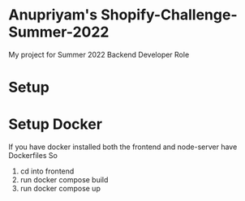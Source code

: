 # Anupriyam's Shopify-Challenge-Summer-2022
My project for Summer 2022 Backend Developer Role

# Setup

# Setup Docker
If you have docker installed both the frontend and node-server have Dockerfiles
So 
1. cd into frontend 
2. run docker compose build
3. run docker compose up


